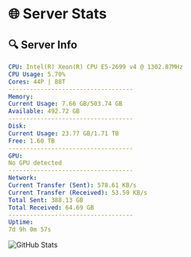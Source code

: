 # 🌐 Server Stats
## 🔍 Server Info
```yaml
CPU: Intel(R) Xeon(R) CPU E5-2699 v4 @ 1302.87MHz
CPU Usage: 5.70%
Cores: 44P | 88T
-----------------------------------
Memory:
Current Usage: 7.66 GB/503.74 GB
Available: 492.72 GB
-----------------------------------
Disk:
Current Usage: 23.77 GB/1.71 TB
Free: 1.60 TB
-----------------------------------
GPU:
No GPU detected
-----------------------------------
Network:
Current Transfer (Sent): 578.61 KB/s
Current Transfer (Received): 53.59 KB/s
Total Sent: 388.13 GB
Total Received: 64.69 GB
-----------------------------------
Uptime:
7d 9h 0m 57s
```
![GitHub Stats](https://img.shields.io/badge/Updated-2025-04-27_02:09:45-blue)